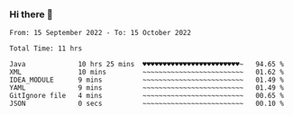 ### Hi there 👋

<!--
**Sara-Pak/Sara-Pak** is a ✨ _special_ ✨ repository because its `README.md` (this file) appears on your GitHub profile.

Here are some ideas to get you started:

- 🔭 I’m currently working on ...
- 🌱 I’m currently learning ...
- 👯 I’m looking to collaborate on ...
- 🤔 I’m looking for help with ...
- 💬 Ask me about ...
- 📫 How to reach me: ...
- 😄 Pronouns: ...
- ⚡ Fun fact: ...
-->

<!--START_SECTION:waka-->

```text
From: 15 September 2022 - To: 15 October 2022

Total Time: 11 hrs

Java             10 hrs 25 mins  ♥♥♥♥♥♥♥♥♥♥♥♥♥♥♥♥♥♥♥♥♥♥♥♥~   94.65 %
XML              10 mins         ~~~~~~~~~~~~~~~~~~~~~~~~~   01.62 %
IDEA_MODULE      9 mins          ~~~~~~~~~~~~~~~~~~~~~~~~~   01.49 %
YAML             9 mins          ~~~~~~~~~~~~~~~~~~~~~~~~~   01.49 %
GitIgnore file   4 mins          ~~~~~~~~~~~~~~~~~~~~~~~~~   00.65 %
JSON             0 secs          ~~~~~~~~~~~~~~~~~~~~~~~~~   00.10 %
```

<!--END_SECTION:waka-->

